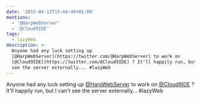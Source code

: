 ```yaml
---
date: '2015-04-13T15:04:49+01:00'
mentions:
  - '@HarpWebServer'
  - '@Cloud9IDE'
tags:
  - lazyWeb
description: >-
  Anyone had any luck setting up
  [@HarpWebServer](https://twitter.com/@HarpWebServer) to work on
  [@Cloud9IDE](https://twitter.com/@Cloud9IDE) ? It'll happily run, but I can't
  see the server externally... #lazyWeb
---
```

Anyone had any luck setting up [@HarpWebServer](https://twitter.com/@HarpWebServer) to work on [@Cloud9IDE](https://twitter.com/@Cloud9IDE) ? It'll happily run, but I can't see the server externally... #lazyWeb
